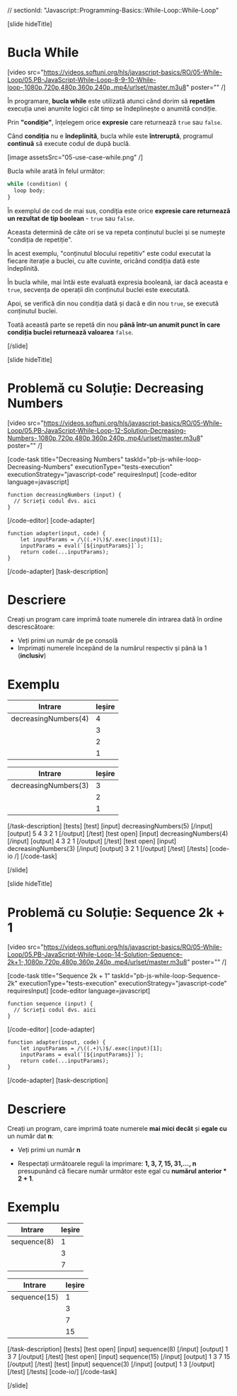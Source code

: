 // sectionId: "Javascript::Programming-Basics::While-Loop::While-Loop"

[slide hideTitle]
# Bucla While

[video src="https://videos.softuni.org/hls/javascript-basics/RO/05-While-Loop/05.PB-JavaScript-While-Loop-8-9-10-While-loop-,1080p,720p,480p,360p,240p,.mp4/urlset/master.m3u8" poster="" /]



În programare, **bucla while** este utilizată atunci când dorim să **repetăm** execuția unei anumite logici cât timp se îndeplinește o anumită condiție. 

Prin **"condiție"**, înțelegem orice **expresie** care returnează `true` sau `false`. 

Când **condiția** nu e **îndeplinită**, bucla while este **întreruptă**, programul **continuă** să execute codul de după buclă.
 
[image assetsSrc="05-use-case-while.png" /]

Bucla while arată în felul următor:
```js
while (condition) {
  loop body;
}
```

În exemplul de cod de mai sus, condiția este orice **expresie care returnează un rezultat de tip boolean** - `true` sau `false`. 

Aceasta determină de câte ori se va repeta conținutul buclei și se numește "condiția de repetiție". 

În acest exemplu, "conținutul blocului repetitiv" este codul executat la fiecare iterație a buclei, cu alte cuvinte, oricând condiția dată este îndeplinită.

În bucla while, mai întâi este evaluată expresia booleană, iar dacă aceasta e `true`, secvența de operații din conținutul buclei este executată. 

Apoi, se verifică din nou condiția dată și dacă e din nou `true`, se execută conținutul buclei. 

Toată această parte se repetă din nou **până într-un anumit punct în care condiția buclei returnează valoarea** `false`.

[/slide]

[slide hideTitle]
# Problemă cu Soluție: Decreasing Numbers

[video src="https://videos.softuni.org/hls/javascript-basics/RO/05-While-Loop/05.PB-JavaScript-While-Loop-12-Solution-Decreasing-Numbers-,1080p,720p,480p,360p,240p,.mp4/urlset/master.m3u8" poster="" /]


[code-task title="Decreasing Numbers" taskId="pb-js-while-loop-Decreasing-Numbers" executionType="tests-execution" executionStrategy="javascript-code" requiresInput]
[code-editor language=javascript]
```
function decreasingNumbers (input) {
  // Scrieți codul dvs. aici
}
```
[/code-editor]
[code-adapter]
```
function adapter(input, code) {
    let inputParams = /\((.+)\)$/.exec(input)[1];
    inputParams = eval(`[${inputParams}]`);
    return code(...inputParams);
}
```
[/code-adapter]
[task-description]
# Descriere
Creați un program care imprimă toate numerele din intrarea dată în ordine descrescătoare:

* Veți primi un număr de pe consolă
* Imprimați numerele începând de la numărul respectiv și până la 1 (**inclusiv**)

# Exemplu
  | **Intrare** | **Ieșire** |
| --- | --- |
|decreasingNumbers(4)| 4 |
||3 |
||2 |
|| 1|


 | **Intrare** | **Ieșire** |
| --- | --- |
| decreasingNumbers(3)| 3 |
|| 2 |
|| 1 |
[/task-description]
[tests]
[test]
[input]
decreasingNumbers(5)
[/input]
[output]
5
4
3
2
1
[/output]
[/test]
[test open]
[input]
decreasingNumbers(4)
[/input]
[output]
4
3
2
1
[/output]
[/test]
[test open]
[input]
decreasingNumbers(3)
[/input]
[output]
3
2
1
[/output]
[/test]
[/tests]
[code-io /]
[/code-task]

[/slide]



[slide hideTitle]
# Problemă cu Soluție: Sequence 2k + 1

[video src="https://videos.softuni.org/hls/javascript-basics/RO/05-While-Loop/05.PB-JavaScript-While-Loop-14-Solution-Sequence-2k+1-,1080p,720p,480p,360p,240p,.mp4/urlset/master.m3u8" poster="" /]


[code-task title="Sequence 2k + 1" taskId="pb-js-while-loop-Sequence-2k" executionType="tests-execution" executionStrategy="javascript-code" requiresInput]
[code-editor language=javascript]
```
function sequence (input) {
  // Scrieți codul dvs. aici
}
```
[/code-editor]
[code-adapter]
```
function adapter(input, code) {
    let inputParams = /\((.+)\)$/.exec(input)[1];
    inputParams = eval(`[${inputParams}]`);
    return code(...inputParams);
}
```
[/code-adapter]
[task-description]
# Descriere

Creați un program, care imprimă toate numerele **mai mici decât** și **egale cu** un număr dat **n**:

- Veți primi un număr **n**

- Respectați următoarele reguli la imprimare: **1, 3, 7, 15, 31,…, n** presupunând că fiecare număr următor este egal cu **numărul anterior * 2 + 1**.

# Exemplu
  | **Intrare** | **Ieșire** |
| --- | --- |
|sequence(8)| 1 |
||3 |
||7 |


| **Intrare** | **Ieșire** |
| --- | --- |
|sequence(15)| 1 |
|| 3 |
|| 7 |
|| 15 |

[/task-description]
[tests]
[test open]
[input]
sequence(8)
[/input]
[output]
1
3
7
[/output]
[/test]
[test open]
[input]
sequence(15)
[/input]
[output]
1
3
7
15
[/output]
[/test]
[test]
[input]
sequence(3)
[/input]
[output]
1
3
[/output]
[/test]
[/tests]
[code-io/]
[/code-task]

[/slide]
